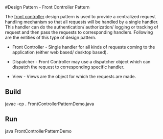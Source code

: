 #Design Pattern - Front Controller Pattern

The [front controller](http://www.tutorialspoint.com/design_pattern/front_controller_pattern.htm) design pattern is used to provide a centralized request handling mechanism so that all requests will be handled by a single handler. This handler can do the authentication/ authorization/ logging or tracking of request and then pass the requests to corresponding handlers. Following are the entities of this type of design pattern.

* Front Controller - Single handler for all kinds of requests coming to the application (either web based/ desktop based).

* Dispatcher - Front Controller may use a dispatcher object which can dispatch the request to corresponding specific handler.

* View - Views are the object for which the requests are made.

## Build

javac -cp . FrontControllerPatternDemo.java

## Run

java FrontControllerPatternDemo